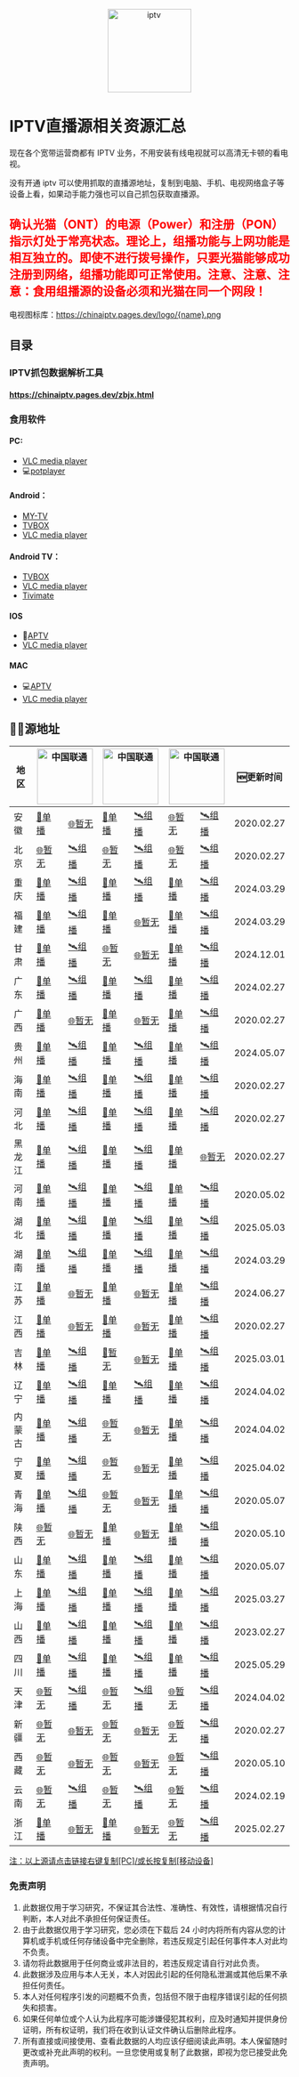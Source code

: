 <p align="center"><img src="https://github.com/xisohi/xhysOSC/blob/master/image/IPTV.jpg" alt="iptv" width="auto" height="150"></p>

# IPTV直播源相关资源汇总

现在各个宽带运营商都有 IPTV 业务，不用安装有线电视就可以高清无卡顿的看电视。

没有开通 iptv 可以使用抓取的直播源地址，复制到电脑、手机、电视网络盒子等设备上看，如果动手能力强也可以自己抓包获取直播源。

## <span style="color: red;">确认光猫（ONT）的电源（Power）和注册（PON）指示灯处于常亮状态。理论上，组播功能与上网功能是相互独立的。即使不进行拨号操作，只要光猫能够成功注册到网络，组播功能即可正常使用。注意、注意、注意：食用组播源的设备必须和光猫在同一个网段！</span>

电视图标库：https://chinaiptv.pages.dev/logo/{name}.png

## 目录

### IPTV抓包数据解析工具

####  https://chinaiptv.pages.dev/zbjx.html

### 食用软件

#### PC:
- [VLC media player](https://www.videolan.org/vlc/)
- 💻[potplayer](https://potplayer.org/)

#### Android：
- [MY-TV](https://gitee.com/lizongying/my-tv/releases)
- [TVBOX](https://github.com/o0HalfLife0o/TVBoxOSC/releases)
- [VLC media player](https://www.videolan.org/vlc/download-android.html)

#### Android TV：
- [TVBOX](https://github.com/o0HalfLife0o/TVBoxOSC/releases)
- [VLC media player](https://www.videolan.org/vlc/download-android.html)
- [Tivimate](https://tivimates.com/download-apk-tivimate-iptv-player/)

#### IOS
- 📱[APTV](https://apps.apple.com/cn/app/aptv/id1630403500)
- [VLC media player](https://www.videolan.org/vlc/download-ios.html)

#### MAC
- 💻[APTV](https://apps.apple.com/cn/app/aptv/id1630403500)
- [VLC media player](https://www.videolan.org/vlc/download-ios.html)

## 🏄‍♀️源地址

<table>
  <thead>
    <tr>
      <th>地区</th>
      <th colspan="2"><img src="https://chinaiptv.pages.dev/logo/unicom.png" alt="中国联通" width="100"></th>
      <th colspan="2"><img src="https://chinaiptv.pages.dev/logo/mobile.png" alt="中国联通" width="100"></th>
      <th colspan="2"><img src="https://chinaiptv.pages.dev/logo/telecom.png" alt="中国联通" width="100"></th>
      <th>🆕更新时间</th>
    </tr>
  </thead>
  <tbody>
  <tr>
        <td>安徽</td>
        <td><a href="https://chinaiptv.pages.dev/Unicast/anhui/unicom.txt">🔗单播</a></td>
        <td><a href="https://chinaiptv.pages.dev/Multicast/anhui/unicom.txt">🌐暂无</a></td>
        <td><a href="https://chinaiptv.pages.dev/Unicast/anhui/mobile.txt">🔗单播</a></td>
        <td><a href="https://chinaiptv.pages.dev/Multicast/anhui/mobile.txt">🛰️组播</a></td>
        <td><a href="https://chinaiptv.pages.dev/Unicast/anhui/telecom.txt">🌐暂无</a></td>
        <td><a href="https://chinaiptv.pages.dev/Multicast/anhui/telecom.txt">🛰️组播</a></td>
        <td>2020.02.27</td>
    </tr>
    <tr>
        <td>北京</td>
        <td><a href="https://chinaiptv.pages.dev/Multicast/beijing/unicom.txt">🌐暂无</a></td>
        <td><a href="https://chinaiptv.pages.dev/Multicast/beijing/unicom.txt">🛰️组播</a></td>
        <td><a href="https://chinaiptv.pages.dev/Unicast/beijing/mobile.txt">🌐暂无</a></td>
        <td><a href="https://chinaiptv.pages.dev/Multicast/beijing/mobile.txt">🛰️组播</a></td>
        <td><a href="https://chinaiptv.pages.dev/Unicast/beijing/telecom.txt">🌐暂无</a></td>
        <td><a href="https://chinaiptv.pages.dev/Multicast/beijing/telecom.txt">🛰️组播</a></td>
        <td>2020.02.27</td>
    </tr>
    <tr>
        <td>重庆</td>
        <td><a href="https://chinaiptv.pages.dev/Unicast/chongqing/unicom.txt">🔗单播</a></td>
        <td><a href="https://chinaiptv.pages.dev/Multicast/chongqing/unicom.txt">🛰️组播</a></td>
        <td><a href="https://chinaiptv.pages.dev/Unicast/chongqing/mobile.txt">🔗单播</a></td>
        <td><a href="https://chinaiptv.pages.dev/Multicast/chongqing/mobile.txt">🛰️组播</a></td>
        <td><a href="https://chinaiptv.pages.dev/Unicast/chongqing/telecom.txt">🔗单播</a></td>
        <td><a href="https://chinaiptv.pages.dev/Multicast/chongqing/telecom.txt">🛰️组播</a></td>
        <td>2024.03.29</td>
    </tr>
    <tr>
        <td>福建</td>
        <td><a href="https://chinaiptv.pages.dev/Unicast/fujian/unicom.txt">🔗单播</a></td>
        <td><a href="https://chinaiptv.pages.dev/Multicast/fujian/unicom.txt">🛰️组播</a></td>
        <td><a href="https://chinaiptv.pages.dev/Unicast/fujian/mobile.txt">🔗单播</a></td>
         <td><a href="https://chinaiptv.pages.dev/Multicast/fujian/mobile.txt">🌐暂无</a></td>
        <td><a href="https://chinaiptv.pages.dev/Unicast/fujian/telecom.txt">🔗单播</a></td>
        <td><a href="https://chinaiptv.pages.dev/Multicast/fujian/telecom.txt">🛰️组播</a></td>
        <td>2024.03.29</td>
    </tr>
    <tr>
        <td>甘肃</td>
        <td><a href="https://chinaiptv.pages.dev/Unicast/gansu/unicom.txt">🔗单播</a></td>
        <td><a href="https://chinaiptv.pages.dev/Multicast/gansu/unicom.txt">🛰️组播</a></td>
        <td><a href="https://chinaiptv.pages.dev/Unicast/gansu/mobile.txt">🌐暂无</a></td>
        <td><a href="https://chinaiptv.pages.dev/Multicast/gansu/mobile.txt">🌐暂无</a></td>
        <td><a href="https://chinaiptv.pages.dev/Unicast/gansu/telecom.txt">🔗单播</a></td>
        <td><a href="https://chinaiptv.pages.dev/Multicast/gansu/telecom.txt">🛰️组播</a></td>
        <td>2024.12.01</td>
    </tr>
    <tr>
        <td>广东</td>
        <td><a href="https://chinaiptv.pages.dev/Unicast/guangdong/unicom.txt">🔗单播</a></td>
        <td><a href="https://chinaiptv.pages.dev/Multicast/guangdong/unicom.txt">🛰️组播</a></td>
        <td><a href="https://chinaiptv.pages.dev/Unicast/guangdong/mobile.txt">🔗单播</a></td>
        <td><a href="https://chinaiptv.pages.dev/Multicast/guangdong/mobile.txt">🛰️组播</a></td>
        <td><a href="https://chinaiptv.pages.dev/Unicast/guangdong/telecom.txt">🔗单播</a></td>
        <td><a href="https://chinaiptv.pages.dev/Multicast/guangdong/telecom.txt">🛰️组播</a></td>
        <td>2024.02.27</td>
    </tr>
    <tr>
        <td>广西</td>
        <td><a href="https://chinaiptv.pages.dev/Unicast/guangxi/unicom.txt">🔗单播</a></td>
        <td><a href="https://chinaiptv.pages.dev/Multicast/guangxi/unicom.txt">🌐暂无</a></td>
        <td><a href="https://chinaiptv.pages.dev/Unicast/guangxi/mobile.txt">🔗单播</a></td>
        <td><a href="https://chinaiptv.pages.dev/Multicast/guangxi/mobile.txt">🌐暂无</a></td>
        <td><a href="https://chinaiptv.pages.dev/Unicast/guangxi/telecom.txt">🔗单播</a></td>
        <td><a href="https://chinaiptv.pages.dev/Multicast/guangxi/telecom.txt">🛰️组播</a></td>
        <td>2020.02.27</td>
    </tr>
    <tr>
        <td>贵州</td>
        <td><a href="https://chinaiptv.pages.dev/Unicast/guizhou/unicom.txt">🔗单播</a></td>
        <td><a href="https://chinaiptv.pages.dev/Multicast/guizhou/unicom.txt">🛰️组播</a></td>
        <td><a href="https://chinaiptv.pages.dev/Unicast/guizhou/mobile.txt">🔗单播</a></td>
        <td><a href="https://chinaiptv.pages.dev/Multicast/guizhou/mobile.txt">🛰️组播</a></td>
        <td><a href="https://chinaiptv.pages.dev/Unicast/guizhou/telecom.txt">🔗单播</a></td>
        <td><a href="https://chinaiptv.pages.dev/Multicast/guizhou/telecom.txt">🛰️组播</a></td>
        <td>2024.05.07</td>
    </tr>
    <tr>
        <td>海南</td>
        <td><a href="https://chinaiptv.pages.dev/Unicast/hainan/unicom.txt">🔗单播</a></td>
        <td><a href="https://chinaiptv.pages.dev/Multicast/hainan/unicom.txt">🛰️组播</a></td>
        <td><a href="https://chinaiptv.pages.dev/Unicast/hainan/mobile.txt">🔗单播</a></td>
        <td><a href="https://chinaiptv.pages.dev/Multicast/hainan/mobile.txt">🛰️组播</a></td>
        <td><a href="https://chinaiptv.pages.dev/Unicast/hainan/telecom.txt">🔗单播</a></td>
        <td><a href="https://chinaiptv.pages.dev/Multicast/hainan/telecom.txt">🛰️组播</a></td>
        <td>2020.02.27</td>
    </tr>
    <tr>
        <td>河北</td>
        <td><a href="https://chinaiptv.pages.dev/Unicast/hebei/unicom.txt">🔗单播</a></td>
        <td><a href="https://chinaiptv.pages.dev/Multicast/hebei/unicom.txt">🛰️组播</a></td>
        <td><a href="https://chinaiptv.pages.dev/Unicast/hebei/mobile.txt">🔗单播</a></td>
        <td><a href="https://chinaiptv.pages.dev/Multicast/hebei/mobile.txt">🛰️组播</a></td>
        <td><a href="https://chinaiptv.pages.dev/Unicast/hebei/telecom.txt">🔗单播</a></td>
        <td><a href="https://chinaiptv.pages.dev/Multicast/hebei/telecom.txt">🛰️组播</a></td>
        <td>2020.02.27</td>
    </tr>
    <tr>
        <td>黑龙江</td>
        <td><a href="https://chinaiptv.pages.dev/Unicast/heilongjiang/unicom.txt">🔗单播</a></td>
        <td><a href="https://chinaiptv.pages.dev/Multicast/heilongjiang/unicom.txt">🛰️组播</a></td>
        <td><a href="https://chinaiptv.pages.dev/Unicast/heilongjiang/mobile.txt">🔗单播</a></td>
        <td><a href="https://chinaiptv.pages.dev/Multicast/heilongjiang/mobile.txt">🛰️组播</a></td>
        <td><a href="https://chinaiptv.pages.dev/Unicast/heilongjiang/telecom.txt">🔗单播</a></td>
        <td><a href="https://chinaiptv.pages.dev/Multicast/heilongjiang/telecom.txt">🌐暂无</a></td>
        <td>2020.02.27</td>
    </tr>
    <tr>
        <td>河南</td>
        <td><a href="https://chinaiptv.pages.dev/Unicast/henan/unicom.txt">🔗单播</a></td>
        <td><a href="https://chinaiptv.pages.dev/Multicast/henan/unicom.txt">🛰️组播</a></td>
        <td><a href="https://chinaiptv.pages.dev/Unicast/henan/mobile.txt">🔗单播</a></td>
        <td><a href="https://chinaiptv.pages.dev/Multicast/henan/mobile.txt">🛰️组播</a></td>
        <td><a href="https://chinaiptv.pages.dev/Unicast/henan/telecom.txt">🔗单播</a></td>
        <td><a href="https://chinaiptv.pages.dev/Multicast/henan/telecom.txt">🛰️组播</a></td>
        <td>2020.05.02</td>
    </tr>
    <tr>
        <td>湖北</td>
        <td><a href="https://chinaiptv.pages.dev/Unicast/hubei/unicom.txt">🔗单播</a></td>
        <td><a href="https://chinaiptv.pages.dev/Multicast/hubei/unicom.txt">🛰️组播</a></td>
        <td><a href="https://chinaiptv.pages.dev/Unicast/hubei/mobile.txt">🔗单播</a></td>
        <td><a href="https://chinaiptv.pages.dev/Multicast/hubei/mobile.txt">🛰️组播</a></td>
        <td><a href="https://chinaiptv.pages.dev/Unicast/hubei/telecom.txt">🔗单播</a></td>
        <td><a href="https://chinaiptv.pages.dev/Multicast/hubei/telecom.txt">🛰️组播</a></td>
        <td>2025.05.03</td>
    </tr>
    <tr>
        <td>湖南</td>
        <td><a href="https://chinaiptv.pages.dev/Unicast/hunan/unicom.txt">🔗单播</a></td>
        <td><a href="https://chinaiptv.pages.dev/Multicast/hunan/unicom.txt">🛰️组播</a></td>
        <td><a href="https://chinaiptv.pages.dev/Unicast/hunan/mobile.txt">🔗单播</a></td>
        <td><a href="https://chinaiptv.pages.dev/Multicast/hunan/mobile.txt">🛰️组播</a></td>
        <td><a href="https://chinaiptv.pages.dev/Unicast/hunan/telecom.txt">🔗单播</a></td>
        <td><a href="https://chinaiptv.pages.dev/Multicast/hunan/telecom.txt">🛰️组播</a></td>
        <td>2024.03.29</td>
    </tr>
    <tr>
        <td>江苏</td>
        <td><a href="https://chinaiptv.pages.dev/Unicast/jiangsu/unicom.txt">🔗单播</a></td>
        <td><a href="https://chinaiptv.pages.dev/Multicast/jiangsu/unicom.txt">🌐暂无</a></td>
        <td><a href="https://chinaiptv.pages.dev/Unicast/jiangsu/mobile.txt">🔗单播</a></td>
        <td><a href="https://chinaiptv.pages.dev/Multicast/jiangsu/mobile.txt">🌐暂无</a></td>
        <td><a href="https://chinaiptv.pages.dev/Unicast/jiangsu/telecom.txt">🔗单播</a></td>
        <td><a href="https://chinaiptv.pages.dev/Multicast/jiangsu/telecom.txt">🛰️组播</a></td>
        <td>2024.06.27</td>
    </tr>
    <tr>
        <td>江西</td>
        <td><a href="https://chinaiptv.pages.dev/Unicast/jiangxi/unicom.txt">🔗单播</a></td>
        <td><a href="https://chinaiptv.pages.dev/Multicast/jiangxi/unicom.txt">🌐暂无</a></td>
        <td><a href="https://chinaiptv.pages.dev/Unicast/jiangxi/mobile.txt">🔗单播</a></td>
        <td><a href="https://chinaiptv.pages.dev/Multicast/jiangxi/mobile.txt">🌐暂无</a></td>
        <td><a href="https://chinaiptv.pages.dev/Unicast/jiangxi/telecom.txt">🔗单播</a></td>
        <td><a href="https://chinaiptv.pages.dev/Multicast/jiangxi/telecom.txt">🛰️组播</a></td>
        <td>2020.02.27</td>
    </tr>
    <tr>
        <td>吉林</td>
        <td><a href="https://chinaiptv.pages.dev/Unicast/jilin/unicom.txt">🔗单播</a></td>
        <td><a href="https://chinaiptv.pages.dev/Multicast/jilin/unicom.txt">🛰️组播</a></td>
        <td><a href="https://chinaiptv.pages.dev/Unicast/jilin/mobile.txt">🔗暂无</a></td>
        <td><a href="https://chinaiptv.pages.dev/Multicast/jilin/mobile.txt">🌐暂无</a></td>
        <td><a href="https://chinaiptv.pages.dev/Unicast/jilin/telecom.txt">🔗单播</a></td>
        <td><a href="https://chinaiptv.pages.dev/Multicast/jilin/telecom.txt">🛰️组播</a></td>
        <td>2025.03.01</td>
    </tr>
    <tr>
        <td>辽宁</td>
        <td><a href="https://chinaiptv.pages.dev/Unicast/liaoning/unicom.txt">🔗单播</a></td>
        <td><a href="https://chinaiptv.pages.dev/Multicast/liaoning/unicom.txt">🛰️组播</a></td>
        <td><a href="https://chinaiptv.pages.dev/Unicast/liaoning/mobile.txt">🔗单播</a></td>
        <td><a href="https://chinaiptv.pages.dev/Multicast/liaoning/mobile.txt">🛰️组播</a></td>
        <td><a href="https://chinaiptv.pages.dev/Unicast/liaoning/telecom.txt">🔗单播</a></td>
        <td><a href="https://chinaiptv.pages.dev/Multicast/liaoning/telecom.txt">🛰️组播</a></td>
        <td>2024.04.02</td>
    </tr>
    <tr>
        <td>内蒙古</td>
        <td><a href="https://chinaiptv.pages.dev/Unicast/neimenggu/unicom.txt">🔗单播</a></td>
        <td><a href="https://chinaiptv.pages.dev/Multicast/neimenggu/unicom.txt">🛰️组播</a></td>
        <td><a href="https://chinaiptv.pages.dev/Unicast/neimenggu/mobile.txt">🌐暂无</a></td>
        <td><a href="https://chinaiptv.pages.dev/Multicast/neimenggu/mobile.txt">🌐暂无</a></td>
        <td><a href="https://chinaiptv.pages.dev/Unicast/neimenggu/telecom.txt">🔗单播</a></td>
        <td><a href="https://chinaiptv.pages.dev/Multicast/neimenggu/telecom.txt">🛰️组播</a></td>
        <td>2024.04.02</td>
    </tr>
    <tr>
        <td>宁夏</td>
        <td><a href="https://chinaiptv.pages.dev/Unicast/ningxia/unicom.txt">🔗单播</a></td>
        <td><a href="https://chinaiptv.pages.dev/Multicast/ningxia/unicom.txt">🛰️组播</a></td>
        <td><a href="https://chinaiptv.pages.dev/Unicast/ningxia/mobile.txt">🌐暂无</a></td>
        <td><a href="https://chinaiptv.pages.dev/Multicast/ningxia/mobile.txt">🌐暂无</a></td>
        <td><a href="https://chinaiptv.pages.dev/Unicast/ningxia/telecom.txt">🔗单播</a></td>
        <td><a href="https://chinaiptv.pages.dev/Multicast/ningxia/telecom.txt">🛰️组播</a></td>
        <td>2025.04.02</td>
    </tr>
    <tr>
        <td>青海</td>
        <td><a href="https://chinaiptv.pages.dev/Unicast/qinghai/unicom.txt">🔗单播</a></td>
        <td><a href="https://chinaiptv.pages.dev/Multicast/qinghai/unicom.txt">🛰️组播</a></td>
        <td><a href="https://chinaiptv.pages.dev/Unicast/qinghai/mobile.txt">🌐暂无</a></td>
        <td><a href="https://chinaiptv.pages.dev/Multicast/qinghai/mobile.txt">🌐暂无</a></td>
        <td><a href="https://chinaiptv.pages.dev/Unicast/qinghai/telecom.txt">🔗单播</a></td>
        <td><a href="https://chinaiptv.pages.dev/Multicast/qinghai/telecom.txt">🛰️组播</a></td>
        <td>2020.05.07</td>
    </tr>
    <tr>
        <td>陕西</td>
        <td><a href="https://chinaiptv.pages.dev/Unicast/shan3xi/unicom.txt">🌐暂无</a></td>
        <td><a href="https://chinaiptv.pages.dev/Multicast/shan3xi/unicom.txt">🌐暂无</a></td>
        <td><a href="https://chinaiptv.pages.dev/Unicast/shan3xi/mobile.txt">🔗单播</a></td>
        <td><a href="https://chinaiptv.pages.dev/Multicast/shan3xi/mobile.txt">🌐暂无</a></td>
        <td><a href="https://chinaiptv.pages.dev/Unicast/shan3xi/telecom.txt">🔗单播</a></td>
        <td><a href="https://chinaiptv.pages.dev/Multicast/shan3xi/telecom.txt">🛰️组播</a></td>
        <td>2020.05.10</td>
    </tr>
    <tr>
        <td>山东</td>
        <td><a href="https://chinaiptv.pages.dev/Unicast/shandong/unicom.txt">🔗单播</a></td>
        <td><a href="https://chinaiptv.pages.dev/Multicast/shandong/unicom.txt">🛰️组播</a></td>
        <td><a href="https://chinaiptv.pages.dev/Unicast/shandong/mobile.txt">🔗单播</a></td>
        <td><a href="https://chinaiptv.pages.dev/Multicast/shandong/mobile.txt">🛰️组播</a></td>
        <td><a href="https://chinaiptv.pages.dev/Unicast/shandong/telecom.txt">🔗单播</a></td>
        <td><a href="https://chinaiptv.pages.dev/Multicast/shandong/telecom.txt">🛰️组播</a></td>
        <td>2020.05.07</td>
    </tr>
    <tr>
        <td>上海</td>
        <td><a href="https://chinaiptv.pages.dev/Unicast/shanghai/unicom.txt">🔗单播</a></td>
        <td><a href="https://chinaiptv.pages.dev/Multicast/shanghai/unicom.txt">🛰️组播</a></td>
        <td><a href="https://chinaiptv.pages.dev/Unicast/shanghai/mobile.txt">🔗单播</a></td>
        <td><a href="https://chinaiptv.pages.dev/Multicast/shanghai/mobile.txt">🛰️组播</a></td>
        <td><a href="https://chinaiptv.pages.dev/Unicast/shanghai/telecom.txt">🔗单播</a></td>
        <td><a href="https://chinaiptv.pages.dev/Multicast/shanghai/telecom.txt">🛰️组播</a></td>
        <td>2025.03.27</td>
    </tr>
    <tr>
        <td>山西</td>
        <td><a href="https://chinaiptv.pages.dev/Unicast/shanxi/unicom.txt">🔗单播</a></td>
        <td><a href="https://chinaiptv.pages.dev/Multicast/shanxi/unicom.txt">🛰️组播</a></td>
        <td><a href="https://chinaiptv.pages.dev/Unicast/shanxi/mobile.txt">🔗单播</a></td>
        <td><a href="https://chinaiptv.pages.dev/Multicast/shanxi/mobile.txt">🛰️组播</a></td>
        <td><a href="https://chinaiptv.pages.dev/Unicast/shanxi/telecom.txt">🔗单播</a></td>
        <td><a href="https://chinaiptv.pages.dev/Multicast/shanxi/telecom.txt">🛰️组播</a></td>
        <td>2023.02.27</td>
    </tr>
    <tr>
        <td>四川</td>
        <td><a href="https://chinaiptv.pages.dev/Unicast/sichuan/unicom.txt">🔗单播</a></td>
        <td><a href="https://chinaiptv.pages.dev/Multicast/sichuan/unicom.txt">🛰️组播</a></td>
        <td><a href="https://chinaiptv.pages.dev/Unicast/sichuan/mobile.txt">🔗单播</a></td>
        <td><a href="https://chinaiptv.pages.dev/Multicast/sichuan/mobile.txt">🛰️组播</a></td>
        <td><a href="https://chinaiptv.pages.dev/Unicast/sichuan/telecom.txt">🔗单播</a></td>
        <td><a href="https://chinaiptv.pages.dev/Multicast/sichuan/telecom.txt">🛰️组播</a></td>
        <td>2025.05.29</td>
    </tr>
    <tr>
        <td>天津</td>
        <td><a href="https://chinaiptv.pages.dev/Unicast/tianjin/unicom.txt">🌐暂无</a></td>
        <td><a href="https://chinaiptv.pages.dev/Multicast/tianjin/unicom.txt">🛰️组播</a></td>
        <td><a href="https://chinaiptv.pages.dev/Unicast/tianjin/mobile.txt">🌐暂无</a></td>
        <td><a href="https://chinaiptv.pages.dev/Multicast/tianjin/mobile.txt">🛰️组播</a></td>
        <td><a href="https://chinaiptv.pages.dev/Unicast/tianjin/telecom.txt">🌐暂无</a></td>
        <td><a href="https://chinaiptv.pages.dev/Multicast/tianjin/telecom.txt">🛰️组播</a></td>
        <td>2024.04.02</td>
    </tr>
    <tr>
        <td>新疆</td>
        <td><a href="https://chinaiptv.pages.dev/Unicast/xinjiang/unicom.txt">🌐暂无</a></td>
        <td><a href="https://chinaiptv.pages.dev/Multicast/xinjiang/unicom.txt">🌐暂无</a></td>
        <td><a href="https://chinaiptv.pages.dev/Unicast/xinjiang/mobile.txt">🌐暂无</a></td>
        <td><a href="https://chinaiptv.pages.dev/Multicast/xinjiang/mobile.txt">🌐暂无</a></td>
        <td><a href="https://chinaiptv.pages.dev/Unicast/xinjiang/telecom.txt">🌐暂无</a></td>
        <td><a href="https://chinaiptv.pages.dev/Multicast/xinjiang/telecom.txt">🛰️组播</a></td>
        <td>2020.02.27</td>
    </tr>
    <tr>
        <td>西藏</td>
        <td><a href="https://chinaiptv.pages.dev/Unicast/xizang/unicom.txt">🌐暂无</a></td>
        <td><a href="https://chinaiptv.pages.dev/Multicast/xizang/unicom.txt">🌐暂无</a></td>
        <td><a href="https://chinaiptv.pages.dev/Unicast/xizang/mobile.txt">🌐暂无</a></td>
        <td><a href="https://chinaiptv.pages.dev/Multicast/xizang/mobile.txt">🌐暂无</a></td>
        <td><a href="https://chinaiptv.pages.dev/Unicast/xizang/telecom.txt">🌐暂无</a></td>
        <td><a href="https://chinaiptv.pages.dev/Multicast/xizang/telecom.txt">🛰️组播</a></td>
        <td>2020.05.10</td>
    </tr>
    <tr>
        <td>云南</td>
        <td><a href="https://chinaiptv.pages.dev/Unicast/yunnan/unicom.txt">🌐暂无</a></td>
        <td><a href="https://chinaiptv.pages.dev/Multicast/yunnan/unicom.txt">🛰️组播</a></td>
        <td><a href="https://chinaiptv.pages.dev/Unicast/yunnan/mobile.txt">🌐暂无</a></td>
        <td><a href="https://chinaiptv.pages.dev/Multicast/yunnan/mobile.txt">🛰️组播</a></td>
        <td><a href="https://chinaiptv.pages.dev/Unicast/yunnan/telecom.txt">🌐暂无</a></td>
        <td><a href="https://chinaiptv.pages.dev/Multicast/yunnan/telecom.txt">🛰️组播</a></td>
        <td>2024.02.19</td>
    </tr>
    <tr>
        <td>浙江</td>
        <td><a href="https://chinaiptv.pages.dev/Unicast/zhejiang/unicom.txt">🔗单播</a></td>
        <td><a href="https://chinaiptv.pages.dev/Multicast/zhejiang/unicom.txt">🌐暂无</a></td>
        <td><a href="https://chinaiptv.pages.dev/Unicast/zhejiang/mobile.txt">🔗单播</a></td>
        <td><a href="https://chinaiptv.pages.dev/Multicast/zhejiang/mobile.txt">🌐暂无</a></td>
        <td><a href="https://chinaiptv.pages.dev/Unicast/zhejiang/telecom.txt">🌐暂无</a></td>
        <td><a href="https://chinaiptv.pages.dev/Multicast/zhejiang/telecom.txt">🛰️组播</a></td>
        <td>2025.02.27</td>
    </tr>
    </tbody>
</table>

<u>注：以上源请点击链接右键复制[PC]/或长按复制[移动设备]</u>

### 免责声明
1. 此数据仅用于学习研究，不保证其合法性、准确性、有效性，请根据情况自行判断，本人对此不承担任何保证责任。
2. 由于此数据仅用于学习研究，您必须在下载后 24 小时内将所有内容从您的计算机或手机或任何存储设备中完全删除，若违反规定引起任何事件本人对此均不负责。
3. 请勿将此数据用于任何商业或非法目的，若违反规定请自行对此负责。
4. 此数据涉及应用与本人无关，本人对因此引起的任何隐私泄漏或其他后果不承担任何责任。
5. 本人对任何程序引发的问题概不负责，包括但不限于由程序错误引起的任何损失和损害。
6. 如果任何单位或个人认为此程序可能涉嫌侵犯其权利，应及时通知并提供身份证明，所有权证明，我们将在收到认证文件确认后删除此程序。
7. 所有直接或间接使用、查看此数据的人均应该仔细阅读此声明。本人保留随时更改或补充此声明的权利。一旦您使用或复制了此数据，即视为您已接受此免责声明。


